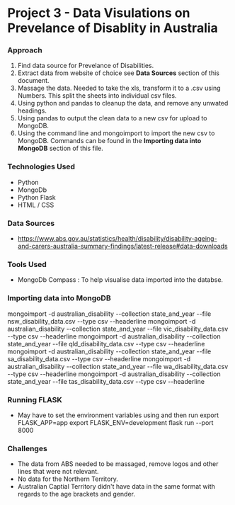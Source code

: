 # Project 3 - Data Visulations on Prevelance of Disablity in Australia

### Approach

1. Find data source for Prevelance of Disabilities.
2. Extract data from website of choice see **Data Sources** section of this document.
3. Massage the data. Needed to take the xls, transform it to a .csv using Numbers. This split the sheets into individual csv files.
4. Using python and pandas to cleanup the data, and remove any unwated headings.
5. Using pandas to output the clean data to a new csv for upload to MongoDB.
6. Using the command line and mongoimport to import the new csv to MongoDB. Commands can be found in the **Importing data into MongoDB** section of this file.

### Technologies Used

- Python
- MongoDb
- Python Flask
- HTML / CSS

### Data Sources

- https://www.abs.gov.au/statistics/health/disability/disability-ageing-and-carers-australia-summary-findings/latest-release#data-downloads

### Tools Used

- MongoDb Compass : To help visualise data imported into the databse.

### Importing data into MongoDB

mongoimport -d australian_disability --collection state_and_year --file nsw_disability_data.csv --type csv --headerline
mongoimport -d australian_disability --collection state_and_year --file vic_disability_data.csv --type csv --headerline
mongoimport -d australian_disability --collection state_and_year --file qld_disability_data.csv --type csv --headerline
mongoimport -d australian_disability --collection state_and_year --file sa_disability_data.csv --type csv --headerline
mongoimport -d australian_disability --collection state_and_year --file wa_disability_data.csv --type csv --headerline
mongoimport -d australian_disability --collection state_and_year --file tas_disability_data.csv --type csv --headerline

### Running FLASK

- May have to set the environment variables using and then run
  export FLASK_APP=app
  export FLASK_ENV=development
  flask run --port 8000

### Challenges

- The data from ABS needed to be massaged, remove logos and other lines that were not relevant.
- No data for the Northern Territory.
- Australian Captial Territory didn't have data in the same format with regards to the age brackets and gender.
